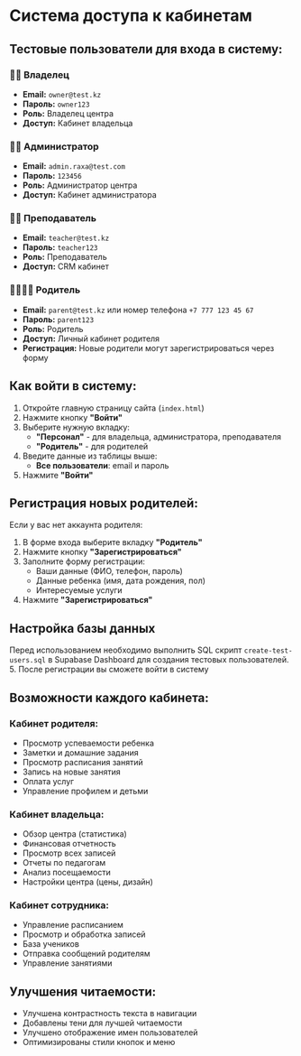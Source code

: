 # Система доступа к кабинетам

## Тестовые пользователи для входа в систему:

### 👨‍💼 Владелец
- **Email:** `owner@test.kz`
- **Пароль:** `owner123`
- **Роль:** Владелец центра
- **Доступ:** Кабинет владельца

### 👩‍💻 Администратор
- **Email:** `admin.raxa@test.com`
- **Пароль:** `123456`
- **Роль:** Администратор центра
- **Доступ:** Кабинет администратора

### 👨‍🏫 Преподаватель
- **Email:** `teacher@test.kz`
- **Пароль:** `teacher123`
- **Роль:** Преподаватель
- **Доступ:** CRM кабинет

### 👨‍👩‍👧‍👦 Родитель
- **Email:** `parent@test.kz` или номер телефона `+7 777 123 45 67`
- **Пароль:** `parent123`
- **Роль:** Родитель
- **Доступ:** Личный кабинет родителя
- **Регистрация:** Новые родители могут зарегистрироваться через форму

## Как войти в систему:

1. Откройте главную страницу сайта (`index.html`)
2. Нажмите кнопку **"Войти"**
3. Выберите нужную вкладку:
   - **"Персонал"** - для владельца, администратора, преподавателя
   - **"Родитель"** - для родителей
4. Введите данные из таблицы выше:
   - **Все пользователи**: email и пароль
5. Нажмите **"Войти"**

## Регистрация новых родителей:

Если у вас нет аккаунта родителя:
1. В форме входа выберите вкладку **"Родитель"**
2. Нажмите кнопку **"Зарегистрироваться"**
3. Заполните форму регистрации:
   - Ваши данные (ФИО, телефон, пароль)
   - Данные ребенка (имя, дата рождения, пол)
   - Интересуемые услуги
4. Нажмите **"Зарегистрироваться"**

## Настройка базы данных

Перед использованием необходимо выполнить SQL скрипт `create-test-users.sql` в Supabase Dashboard для создания тестовых пользователей.
5. После регистрации вы сможете войти в систему

## Возможности каждого кабинета:

### Кабинет родителя:
- Просмотр успеваемости ребенка
- Заметки и домашние задания
- Просмотр расписания занятий
- Запись на новые занятия
- Оплата услуг
- Управление профилем и детьми

### Кабинет владельца:
- Обзор центра (статистика)
- Финансовая отчетность
- Просмотр всех записей
- Отчеты по педагогам
- Анализ посещаемости
- Настройки центра (цены, дизайн)

### Кабинет сотрудника:
- Управление расписанием
- Просмотр и обработка записей
- База учеников
- Отправка сообщений родителям
- Управление занятиями

## Улучшения читаемости:
- Улучшена контрастность текста в навигации
- Добавлены тени для лучшей читаемости
- Улучшено отображение имен пользователей
- Оптимизированы стили кнопок и меню

